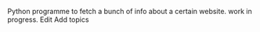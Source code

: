 Python programme to fetch a bunch of info about a certain website. work in progress. Edit
Add topics
